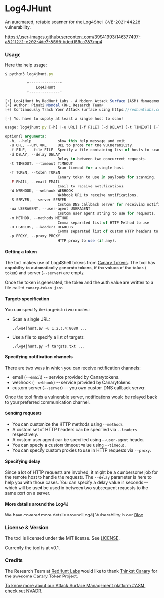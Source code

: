 # Log4JHunt
An automated, reliable scanner for the Log4Shell CVE-2021-44228 vulnerability.

https://user-images.githubusercontent.com/39941993/146377497-a821f222-e292-4de7-8596-bded155dc787.mp4

### Usage
Here the help usage:
```js
$ python3 log4jhunt.py

          +--------------+
              Log4JHunt
          +--------------+

[+] Log4jHunt by RedHunt Labs - A Modern Attack Surface (ASM) Management Company
[+] Author: Pinaki Mondal (RHL Research Team)
[+] Continuously Track Your Attack Surface using https://redhuntlabs.com/nvadr.

[-] You have to supply at least a single host to scan!

usage: log4jhunt.py [-h] [-u URL] [-f FILE] [-d DELAY] [-t TIMEOUT] [-T TOKEN] [-E EMAIL] [-W WEBHOOK] [-S SERVER] [-ua USERAGENT] [-m METHOD] [-H HEADERS] [-p PROXY]

optional arguments:
  -h, --help            show this help message and exit
  -u URL, --url URL     URL to probe for the vulnerability.
  -f FILE, --file FILE  Specify a file containing list of hosts to scan.
  -d DELAY, --delay DELAY
                        Delay in-between two concurrent requests.
  -t TIMEOUT, --timeout TIMEOUT
                        Scan timeout for a single host.
  -T TOKEN, --token TOKEN
                        Canary token to use in payloads for scanning.
  -E EMAIL, --email EMAIL
                        Email to receive notifications.
  -W WEBHOOK, --webhook WEBHOOK
                        Webhook URL to receive notifications.
  -S SERVER, --server SERVER
                        Custom DNS callback server for receiving notifications.
  -ua USERAGENT, --user-agent USERAGENT
                        Custom user agent string to use for requests.
  -m METHOD, --methods METHOD
                        Comma separated list of HTTP Method to use
  -H HEADERS, --headers HEADERS
                        Comma separated list of custom HTTP headers to use.
  -p PROXY, --proxy PROXY
                        HTTP proxy to use (if any).
```

#### Getting a token
The tool makes use of Log4Shell tokens from [Canary Tokens](https://canarytokens.org). The tool has capability to automatically generate tokens, if the values of the token (`--token`) and server (`--server`) are empty.

Once the token is generated, the token and the auth value are written to a file called `canary-token.json`.

#### Targets specification
You can specify the targets in two modes:
- Scan a single URL:
  ```
  ./log4jhunt.py -u 1.2.3.4:8080 ...
  ```
- Use a file to specify a list of targets:
  ```
  ./log4jhunt.py -f targets.txt ...
  ```

#### Specifying notification channels
There are two ways in which you can receive notification channels:
- email (`--email`) -- service provided by Canarytokens.
- webhook (`--webhook`) -- service provided by Canarytokens.
- custom server (`--server`) -- you own custom DNS callback server.

Once the tool finds a vulnerable server, notifications would be relayed back to your preferred communication channel.

#### Sending requests
- You can customize the HTTP methods using `--methods`.
- A custom set of HTTP headers can be specified via `--headers` respectively.
- A custom user agent can be specified using `--user-agent` header.
- You can specfy a custom timeout value using `--timeout`.
- You can specify custom proxies to use in HTTP requests via `--proxy`.

#### Specifying delay

Since a lot of HTTP requests are involved, it might be a cumbersome job for the remote host to handle the requests. The `--delay` parameter is here to help you with those cases. You can specify a delay value in seconds -- which will be used be used in between two subsequent requests to the same port on a server.

#### More details around the Log4J
We have covered more details around Log4j Vulnerability in our [Blog](https://redhuntlabs.com/blog/log4j-vulnerability-things-you-should-know.html).

### License & Version
The tool is licensed under the MIT license. See [LICENSE](LICENSE).

Currently the tool is at v0.1.

### Credits
The Research Team at [RedHunt Labs](https://redhuntlabs.com) would like to thank [Thinkst Canary](https://canary.tools) for the awesome [Canary Token](https://canarytokens.org) Project.

[To know more about our Attack Surface Management platform #ASM, check out NVADR](https://redhuntlabs.com/nvadr).
